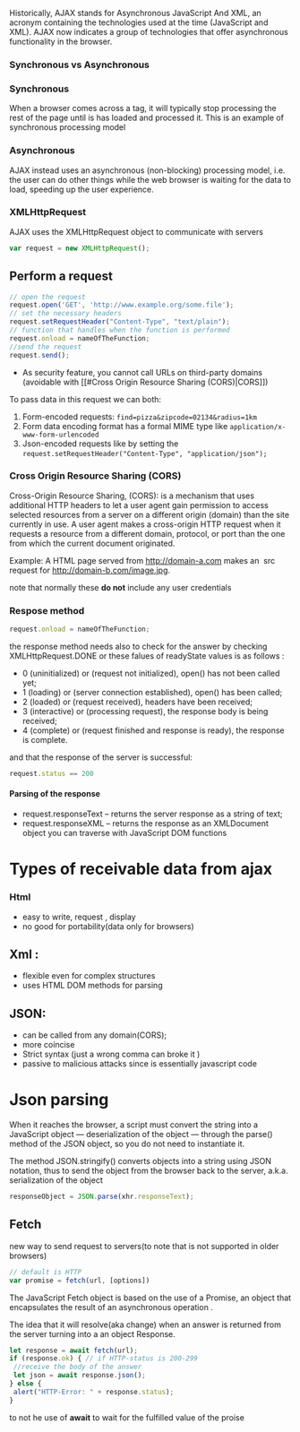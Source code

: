 Historically, AJAX stands for Asynchronous JavaScript And XML, an acronym
containing the technologies used at the time (JavaScript and XML). AJAX now
indicates a group of technologies that offer asynchronous functionality in the browser.

### Synchronous vs Asynchronous 
### Synchronous
When a browser comes across a tag, it will typically stop processing the rest of the page until is has loaded and processed it. This is an example of synchronous processing model
### Asynchronous
AJAX instead uses an asynchronous (non-blocking) processing model, i.e. the user can do other things while the web browser is waiting for the data to load, speeding up the user experience. 


### XMLHttpRequest
AJAX uses the XMLHttpRequest object to communicate with servers

``` javascript
var request = new XMLHttpRequest(); 
```

## Perform a request
``` javascript
// open the request
request.open('GET', 'http://www.example.org/some.file');
// set the necessary headers 
request.setRequestHeader("Content-Type", "text/plain");
// function that handles when the function is performed
request.onload = nameOfTheFunction;
//send the request 
request.send();
```
- As security feature, you cannot call URLs on third-party domains  (avoidable with [[#Cross Origin Resource Sharing (CORS)|CORS]])

To pass data in this request we can both:
1. Form-encoded requests: `find=pizza&zipcode=02134&radius=1km`
2. Form data encoding format has a formal MIME type like `application/x-www-form-urlencoded`
3. Json-encoded requests like by setting the `request.setRequestHeader("Content-Type", "application/json");`

### Cross Origin Resource Sharing (CORS)
Cross-Origin Resource Sharing, (CORS): is a mechanism that uses additional HTTP headers to let a user agent gain permission to access selected resources from a server on a different origin (domain) than the site currently in use. A user agent makes a cross-origin HTTP request when it requests a resource from a different domain, protocol, or port than the one from which the current document originated.

Example: A HTML page served from http://domain-a.com makes an <img> src request for http://domain-b.com/image.jpg. 

note that normally these **do not** include any user credentials


### Respose method
``` javascript
request.onload = nameOfTheFunction;
```
the response method needs also to check for the answer by checking XMLHttpRequest.DONE
or these falues of readyState values is as follows :
- 0 (uninitialized) or (request not initialized), open() has not been called yet;
- 1 (loading) or (server connection established), open() has been called;
- 2 (loaded) or (request received), headers have been received;
- 3 (interactive) or (processing request), the response body is being received;
- 4 (complete) or (request finished and response is ready), the response is complete.


and that the response of the server is successful:
``` javascript 
request.status == 200
```


#### Parsing of the response
- request.responseText – returns the server response as a string of text;
- request.responseXML – returns the response as an XMLDocument object you can traverse with JavaScript DOM functions


# Types of receivable data from ajax 
### Html 
- easy to write, request , display 
- no good for portability(data only for browsers)
## Xml :
- flexible even for complex structures 
- uses HTML DOM  methods for parsing 
## JSON:
- can be called from any domain(CORS); 
- more coincise 
- Strict syntax (just a wrong comma can broke it )
- passive to malicious attacks since is essentially javascript code 


# Json parsing 

When it reaches the browser, a script must convert the string into a JavaScript object — deserialization of the object — through the parse() method of the JSON object,
so you do not need to instantiate it.

The method JSON.stringify() converts objects into a string using JSON notation, thus to send the object from the browser back to the server, a.k.a. serialization of the object

``` javascript
responseObject = JSON.parse(xhr.responseText);
```


## Fetch 
new way to send request to servers(to note that is not supported in older browsers)
``` javascript 
// default is HTTP 
var promise = fetch(url, [options])
```
The JavaScript Fetch object is based on the use of a Promise, an object that encapsulates the result of an asynchronous operation .

The idea that it will resolve(aka change) when an answer is returned from the server turning into a an object Response.

``` javascript 
let response = await fetch(url);
if (response.ok) { // if HTTP-status is 200-299
 //receive the body of the answer
 let json = await response.json();
} else {
 alert("HTTP-Error: " + response.status);
}
```

 to not he use of **await** to wait for the fulfilled value of the proise 
 
